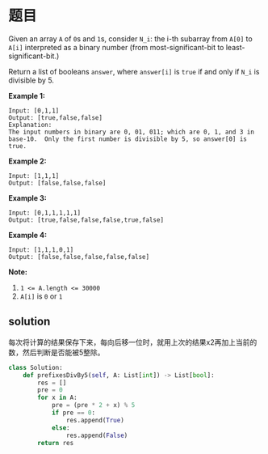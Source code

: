 # 题目

Given an array `A` of `0`s and `1`s, consider `N_i`: the i-th subarray from `A[0]` to `A[i]` interpreted as a binary number (from most-significant-bit to least-significant-bit.)

Return a list of booleans `answer`, where `answer[i]` is `true` if and only if `N_i` is divisible by 5.

**Example 1:**

```
Input: [0,1,1]
Output: [true,false,false]
Explanation: 
The input numbers in binary are 0, 01, 011; which are 0, 1, and 3 in base-10.  Only the first number is divisible by 5, so answer[0] is true.
```

**Example 2:**

```
Input: [1,1,1]
Output: [false,false,false]
```

**Example 3:**

```
Input: [0,1,1,1,1,1]
Output: [true,false,false,false,true,false]
```

**Example 4:**

```
Input: [1,1,1,0,1]
Output: [false,false,false,false,false]
```

 

**Note:**

1. `1 <= A.length <= 30000`
2. `A[i]` is `0` or `1`

## solution

每次将计算的结果保存下来，每向后移一位时，就用上次的结果x2再加上当前的数，然后判断是否能被5整除。

```python
class Solution:
    def prefixesDivBy5(self, A: List[int]) -> List[bool]:
        res = []
        pre = 0
        for x in A:
            pre = (pre * 2 + x) % 5
            if pre == 0:
                res.append(True)
            else:
                res.append(False)
        return res
```

